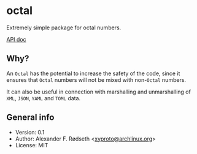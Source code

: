 # octal

Extremely simple package for octal numbers.

[API doc](https://godoc.org/github.com/xyproto/octal)

## Why?

An `Octal` has the potential to increase the safety of the code, since it ensures that `Octal` numbers will not be mixed with non-`Octal` numbers.

It can also be useful in connection with marshalling and unmarshalling of `XML`, `JSON`, `YAML` and `TOML` data.

## General info

* Version: 0.1
* Author: Alexander F. Rødseth &lt;xyproto@archlinux.org&gt;
* License: MIT
